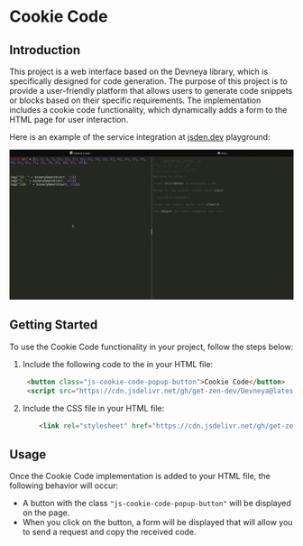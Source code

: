 # Cookie Code

## Introduction
This project is a web interface based on the Devneya library, which is specifically designed for code generation. The purpose of this project is to provide a user-friendly platform that allows users to generate code snippets or blocks based on their specific requirements. The implementation includes a cookie code functionality, which dynamically adds a form to the HTML page for user interaction.

Here is an example of the service integration at <a href="https://get-zen-dev.github.io/jsden/" rel="nofollow">jsden.dev</a> playground:

![screen-gif](./binSearchRec.gif)

## Getting Started
To use the Cookie Code functionality in your project, follow the steps below:

1. Include the following code to the <body> in your HTML file:
   ```html
    <button class="js-cookie-code-popup-button">Cookie Code</button>
    <script src="https://cdn.jsdelivr.net/gh/get-zen-dev/Devneya@latest/assets/js/cookie-code.js" type="module" class="js-cookie-code-script"></script>
   ```
2. Include the CSS file <head> in your HTML file: 
    ```html
        <link rel="stylesheet" href="https://cdn.jsdelivr.net/gh/get-zen-dev/Devneya@latest/assets/css/cookie-code-style.css">
    ```


## Usage
Once the Cookie Code implementation is added to your HTML file, the following behavior will occur:

- A button with the class `"js-cookie-code-popup-button"` will be displayed on the page.
- When you click on the button, a form will be displayed that will allow you to send a request and copy the received code.